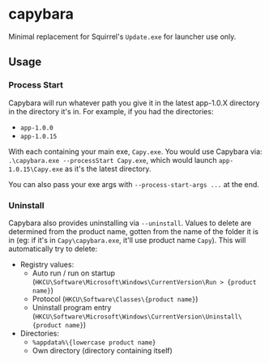 # capybara
Minimal replacement for Squirrel's `Update.exe` for launcher use only.

## Usage

### Process Start
Capybara will run whatever path you give it in the latest app-1.0.X directory in the directory it's in. For example, if you had the directories:
- `app-1.0.0`
- `app-1.0.15`

With each containing your main exe, `Capy.exe`. You would use Capybara via: `.\capybara.exe --processStart Capy.exe`, which would launch `app-1.0.15\Capy.exe` as it's the latest directory.

You can also pass your exe args with `--process-start-args ...` at the end.

### Uninstall
Capybara also provides uninstalling via `--uninstall`. Values to delete are determined from the product name, gotten from the name of the folder it is in (eg: if it's in `Capy\capybara.exe`, it'll use product name `Capy`). This will automatically try to delete:
- Registry values:
  - Auto run / run on startup (`HKCU\Software\Microsoft\Windows\CurrentVersion\Run > {product name}`)
  - Protocol (`HKCU\Software\Classes\{product name}`)
  - Uninstall program entry (`HKCU\Software\Microsoft\Windows\CurrentVersion\Uninstall\{product name}`)
- Directories:
  - `%appdata%\{lowercase product name}`
  - Own directory (directory containing itself)